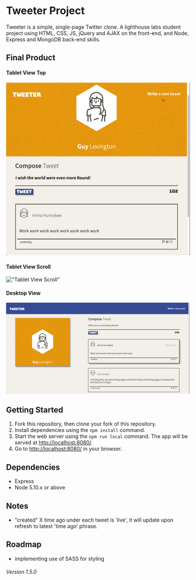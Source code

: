 # Tweeter Project
Tweeter is a simple, single-page Twitter clone.
A lighthouse labs student project using HTML, CSS, JS, jQuery and AJAX  on the front-end, 
and Node, Express and MongoDB back-end skills.

## Final Product

#### Tablet View Top
!["Tablet View Top"](https://github.com/remy29/tweeter/blob/stretch/docs/tablet-view-top.png?raw=true)

#### Tablet View Scroll
!["Tablet View Scroll"](https://github.com/remy29/tweeter/blob/stretch/docs/tablet-view-scroll.gif?raw=true)

#### Desktop View
!["Desktop View"](https://github.com/remy29/tweeter/blob/stretch/docs/desktop-view.png?raw=true)

## Getting Started

1. Fork this repository, then clone your fork of this repository.
2. Install dependencies using the `npm install` command.
3. Start the web server using the `npm run local` command. The app will be served at <http://localhost:8080/>.
4. Go to <http://localhost:8080/> in your browser.

## Dependencies

- Express
- Node 5.10.x or above

## Notes
- "created" X time ago under each tweet is 'live', it will update upon refresh to latest 'time ago' phrase.

## Roadmap
- implementing use of SASS for styling

###### Version 1.5.0
